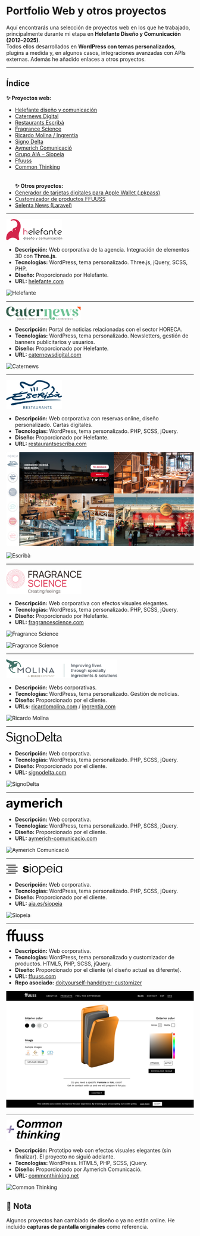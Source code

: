 # Portfolio Web y otros proyectos

Aquí encontrarás una selección de proyectos web en los que he trabajado, principalmente durante mi etapa en **Helefante Diseño y Comunicación (2012–2025)**.  
Todos ellos desarrollados en **WordPress con temas personalizados**, plugins a medida y, en algunos casos, integraciones avanzadas con APIs externas. Además he añadido enlaces a otros proyectos.

---

## Índice

**✨ Proyectos web:** 
- [Helefante diseño y comunicación](#helefante-diseño-y-comunicación)
- [Caternews Digital](#caternews-digital)
- [Restaurants Escribà](#restaurants-escribà)
- [Fragrance Science](#fragrance-science)
- [Ricardo Molina / Ingrentia](#ricardo-molina--ingrentia)
- [Signo Delta](#signo-delta)
- [Aymerich Comunicació](#aymerich-comunicació)
- [Grupo AIA – Siopeia](#siopeia)
- [Ffuuss](#ffuuss)
- [Common Thinking](#common-thinking)  
<br><br>
**✨ Otros proyectos:** 
- [Generador de tarjetas digitales para Apple Wallet (.pkpass)](https://github.com/zeliuk/pkpass-wallet-apple)  
- [Customizador de productos FFUUSS](https://github.com/zeliuk/doityourself-handdryer-customizer)  
- [Selenta News (Laravel)](https://github.com/zeliuk/selentanews)  

---

<img src="screenshots/helefante/logo.svg" width="150" id="helefante-diseño-y-comunicación">

- **Descripción:** Web corporativa de la agencia. Integración de elementos 3D con **Three.js**.
- **Tecnologías:** WordPress, tema personalizado. Three.js, jQuery, SCSS, PHP.
- **Diseño:** Proporcionado por Helefante.  
- **URL:** [helefante.com](https://helefante.com)  

![Helefante](screenshots/helefante/screenview_helefante_1.gif)

---

<img src="screenshots/caternews/logo.svg" height="35" id="caternews-digital">

- **Descripción:** Portal de noticias relacionadas con el sector HORECA.  
- **Tecnologías:** WordPress, tema personalizado. Newsletters, gestión de banners publicitarios y usuarios.
- **Diseño:** Proporcionado por Helefante.  
- **URL:** [caternewsdigital.com](https://caternewsdigital.com)

![Caternews](screenshots/caternews/screenview_caternews_1.gif)

---

<img src="screenshots/escriba/logo.svg" width="150" id="restaurants-escribà">

- **Descripción:** Web corporativa con reservas online, diseño personalizado. Cartas digitales.
- **Tecnologías:** WordPress, tema personalizado. PHP, SCSS, jQuery.  
- **Diseño:** Proporcionado por Helefante.  
- **URL:** [restaurantsescriba.com](https://restaurantsescriba.com)  

![Escribà](screenshots/escriba/screenshot_escriba_1.png)

![Escribà](screenshots/escriba/screenview_escriba_1.gif)

---

<img src="screenshots/fragrancescience/logo.svg" height="65" id="fragrance-science">

- **Descripción:** Web corporativa con efectos visuales elegantes.  
- **Tecnologías:** WordPress, tema personalizado. PHP, SCSS, jQuery.
- **Diseño:** Proporcionado por Helefante.  
- **URL:** [fragrancescience.com](https://fragrancescience.com/es)  

![Fragrance Science](screenshots/fragrancescience/screenview_fragrancescience_1.gif)

![Fragrance Science](screenshots/fragrancescience/screenview_fragrancescience_2.gif)

---

<img src="screenshots/ricardomolina/logo.svg" height="50" id="ricardo-molina--ingrentia">

- **Descripción:** Webs corporativas.  
- **Tecnologías:** WordPress, tema personalizado. Gestión de noticias. 
- **Diseño:** Proporcionado por el cliente.  
- **URLs:** [ricardomolina.com](https://ricardomolina.com) / [ingrentia.com](https://ingrentia.com)  

![Ricardo Molina](screenshots/ricardomolina/screenview_ricardomolina_1.gif)

---

<img src="screenshots/signodelta/logo.svg" width="150" id="signo-delta">

- **Descripción:** Web corporativa.  
- **Tecnologías:** WordPress, tema personalizado. PHP, SCSS, jQuery.
- **Diseño:** Proporcionado por el cliente.  
- **URL:** [signodelta.com](https://signodelta.com)  

![SignoDelta](screenshots/signodelta/screenview_signodelta_1.gif)

---

<img src="screenshots/aymerich/logo.svg" width="150" id="aymerich-comunicació">

- **Descripción:** Web corporativa.  
- **Tecnologías:** WordPress, tema personalizado. PHP, SCSS, jQuery.  
- **Diseño:** Proporcionado por el cliente.  
- **URL:** [aymerich-comunicacio.com](https://aymerich-comunicacio.com)  

![Aymerich Comunicació](screenshots/aymerich/screenview_aymerich_1.gif)

---

<img src="screenshots/siopeia/logo.svg" width="150" id="siopeia">

- **Descripción:** Web corporativa.  
- **Tecnologías:** WordPress, tema personalizado. PHP, SCSS, jQuery.  
- **Diseño:** Proporcionado por el cliente.  
- **URL:** [aia.es/siopeia](https://aia.es/siopeia)  

![Siopeia](screenshots/siopeia/screenview_siopeia_1.gif)

---

<img src="screenshots/ffuuss/logo.svg" width="100" id="ffuuss">

- **Descripción:** Web corporativa.
- **Tecnologías:** WordPress, tema personalizado y customizador de productos. HTML5, PHP, SCSS, jQuery.
- **Diseño:** Proporcionado por el cliente (el diseño actual es diferente).  
- **URL:** [ffuuss.com](https://ffuuss.com)  
- **Repo asociado:** [doityourself-handdryer-customizer](https://github.com/zeliuk/doityourself-handdryer-customizer)  

![FFUUSS](screenshots/ffuuss/screenshot_ffuuss_1.png)

---

<img src="screenshots/commonthinking/logo.svg" width="150" id="common-thinking">

- **Descripción:** Prototipo web con efectos visuales elegantes (sin finalizar). El proyecto no siguió adelante.  
- **Tecnologías:** WordPress. HTML5, PHP, SCSS, jQuery. 
- **Diseño:** Proporcionado por Aymerich Comunicació.
- **URL:** [commonthinking.net](https://commonthinking.net)  

![Common Thinking](screenshots/commonthinking/screenview_commonthinking_1.gif)


## 📌 Nota
Algunos proyectos han cambiado de diseño o ya no están online. He incluido **capturas de pantalla originales** como referencia.
